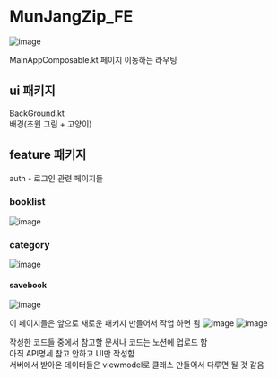 # MunJangZip_FE
![image](https://github.com/user-attachments/assets/fac15a47-f4f3-4d02-a812-43fb7d749277)

MainAppComposable.kt
페이지 이동하는 라우팅

## ui 패키지
BackGround.kt   
배경(초원 그림 + 고양이)

## feature 패키지
auth - 로그인 관련 페이지들

### booklist   
![image](https://github.com/user-attachments/assets/297856e8-46a1-43bb-aba9-bdedd2b55baf)

### category   
![image](https://github.com/user-attachments/assets/17f3a450-eef6-4b28-8839-c6387a5faad2)

#### savebook   
![image](https://github.com/user-attachments/assets/50226c1e-9652-46c3-9dfe-50ae87431e16)

이 페이지들은 앞으로 새로운 패키지 만들어서 작업 하면 됨
![image](https://github.com/user-attachments/assets/b5881ef6-3b55-4779-b2fb-e5a5786c588d)
![image](https://github.com/user-attachments/assets/781a7926-9f22-46d5-9b2e-81992fcb04e3)

작성한 코드들 중에서 참고할 문서나 코드는 노션에 업로드 함    
아직 API명세 참고 안하고 UI만 작성함   
서버에서 받아온 데이터들은 viewmodel로 클래스 만들어서 다루면 될 것 같음   
